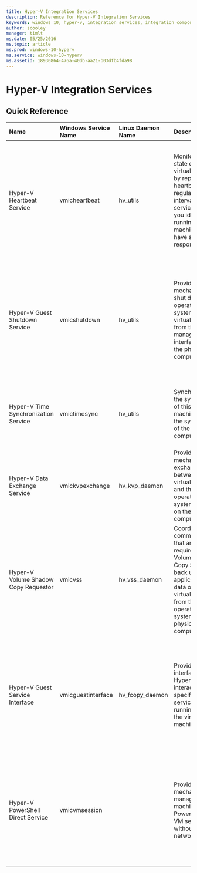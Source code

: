 ```yaml
---
title: Hyper-V Integration Services
description: Reference for Hyper-V Integration Services
keywords: windows 10, hyper-v, integration services, integration components
author: scooley
manager: timlt
ms.date: 05/25/2016
ms.topic: article
ms.prod: windows-10-hyperv
ms.service: windows-10-hyperv
ms.assetid: 18930864-476a-40db-aa21-b03dfb4fda98
---
```


# Hyper-V Integration Services

## Quick Reference

| Name | Windows Service Name | Linux Daemon Name |  Description | Added In | Impact | Notes |
|:---------|:---------|:---------|:---------|:---------|:---------|:---------|
| Hyper-V Heartbeat Service |  vmicheartbeat | hv_utils | Monitors the state of this virtual machine by reporting a heartbeat at regular intervals. This service helps you identify running virtual machines that have stopped responding. | Windows Server 2012, Windows 8 | When disabled, the virtual machine can't report that the guest is operating correctly to the host.  This may impact some kinds of monitoring. |  |
| Hyper-V Guest Shutdown Service | vmicshutdown | hv_utils |  Provides a mechanism to shut down the operating system of this virtual machine from the management interfaces on the physical computer. | Windows Server 2012, Windows 8 | **High Impact**  When disabled, the host can't trigger a shutdown inside the virtual machine.  All shutdowns will be a hard power-off. |  |
| Hyper-V Time Synchronization Service | vmictimesync | hv_utils | Synchronizes the system time of this virtual machine with the system time of the physical computer. | Windows Server 2012, Windows 8 | **High Impact**  When disabled, the virtual machine's clock will drift erratically. |  |
| Hyper-V Data Exchange Service | vmickvpexchange | hv_kvp_daemon | Provides a mechanism to exchange data between the virtual machine and the operating system running on the physical computer. | Windows Server 2012, Windows 8 | | Also called KVP.  Read more [here](https://technet.microsoft.com/en-us/library/dn798287.aspx) |
| Hyper-V Volume Shadow Copy Requestor | vmicvss | hv_vss_daemon | Coordinates the communications that are required to use Volume Shadow Copy Service to back up applications and data on this virtual machine from the operating system on the physical computer. | Windows Server 2012, Windows 8 | When disabled, the virtual machine can not be backed up while running (using VSS). |  | 
| Hyper-V Guest Service Interface | vmicguestinterface | hv_fcopy_daemon | Provides an interface for the Hyper-V host to interact with specific services running inside the virtual machine. | Windows Server 2012 R2, Windows 8.1 | When disabled, the host can not copy files to and from the guest using `Copy-VMFile`.  Read more about the [Copy-VMFile cmdlet](https://technet.microsoft.com/library/dn464282.aspx). | Disabled by default.  PowerShell Direct is available by default.  We recomend using Copy-Item. |
| Hyper-V PowerShell Direct Service | vmicvmsession | | Provides a mechanism to manage virtual machine with PowerShell via VM session without a virtual network. | Windows Server TP3, Windows 10 | Disabling this service prevents the host from being able to connect to the virtual machine with PowerShell Direct.  Read more [here](https://msdn.microsoft.com/en-us/virtualization/hyperv_on_windows/user_guide/vmsession). | The service originally was Hyper-V VM Session Service.  This service is under active development.  |  

